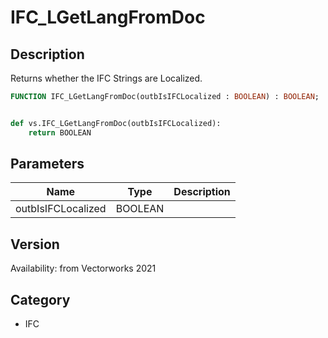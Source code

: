 # IFC_LGetLangFromDoc

## Description
Returns whether the IFC Strings are Localized.

```pascal
FUNCTION IFC_LGetLangFromDoc(outbIsIFCLocalized : BOOLEAN) : BOOLEAN;
```

```python

def vs.IFC_LGetLangFromDoc(outbIsIFCLocalized):
    return BOOLEAN
```

## Parameters
|Name|Type|Description|
|---|---|---|
|outbIsIFCLocalized|BOOLEAN||

## Version
Availability: from Vectorworks 2021
## Category
* IFC

